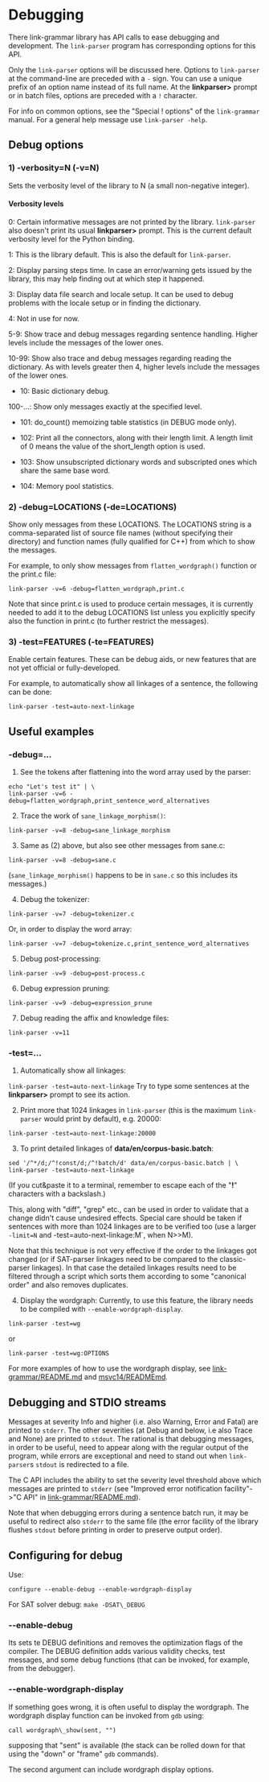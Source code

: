 Debugging
=========

There link-grammar library has API calls to ease debugging and development.
The `link-parser` program has corresponding options for this API.

Only the `link-parser` options will be discussed here.
Options to `link-parser` at the command-line are preceded with a `-` sign.
You can use a unique prefix of an option name instead of its full name. At
the **linkparser>** prompt or in batch files, options are preceded with
a `!` character.

For info on common options, see the "Special ! options" of the `link-grammar`
manual. For a general help message use `link-parser -help`.


Debug options
-------------

### 1) -verbosity=N (-v=N)
Sets the verbosity level of the library to N (a small non-negative integer).

#### Verbosity levels
0: Certain informative messages are not printed by the
library. `link-parser` also doesn't print its usual **linkparser>**
prompt. This is the current default verbosity level for the Python
binding.

1: This is the library default. This is also the default for
`link-parser`.

2: Display parsing steps time. In case an error/warning gets issued by the library,
this may help finding out at which step it happened.

3: Display data file search and locale setup. It can be used to debug
problems with the locale setup or in finding the dictionary.

4: Not in use for now.

5-9: Show trace and debug messages regarding sentence handling. Higher
levels include the messages of the lower ones.

10-99: Show also trace and debug messages regarding reading the
dictionary.  As with levels greater then 4, higher levels include the
messages of the lower ones.

* 10: Basic dictionary debug.

100-...: Show only messages exactly at the specified level.
* 101: do_count() memoizing table statistics (in DEBUG mode only).

* 102: Print all the connectors, along with their length limit.
       A length limit of 0 means the value of the short\_length option is used.

* 103: Show unsubscripted dictionary words and subscripted ones which share
       the same base word.
* 104: Memory pool statistics.

### 2) -debug=LOCATIONS (-de=LOCATIONS)
Show only messages from these LOCATIONS. The LOCATIONS string is a
comma-separated list of source file names (without specifying their
directory) and function names (fully qualified for C++) from which to
show the messages.

For example, to only show messages from `flatten_wordgraph()` function
or the print.c file:

`link-parser -v=6 -debug=flatten_wordgraph,print.c`

Note that since print.c is used to produce certain messages, it is
currently needed to add it to the debug LOCATIONS list unless you
explicitly specify also the function in print.c (to further restrict
the messages).

### 3) -test=FEATURES (-te=FEATURES)
Enable certain features. These can be debug aids, or new features that
are not yet official or fully-developed.

For example, to automatically show all linkages of a sentence, the
following can be done:

`link-parser -test=auto-next-linkage`

Useful examples
---------------

### -debug=...

1) See the tokens after flattening into the word array used by the parser:

```
echo "Let's test it" | \
link-parser -v=6 -debug=flatten_wordgraph,print_sentence_word_alternatives
```

2) Trace the work of `sane_linkage_morphism()`:

`link-parser -v=8 -debug=sane_linkage_morphism`

3) Same as (2) above, but also see other messages from sane.c:

`link-parser -v=8 -debug=sane.c`

(`sane_linkage_morphism()` happens to be in `sane.c` so this includes its
messages.)

4) Debug the tokenizer:

`link-parser -v=7 -debug=tokenizer.c`

Or, in order to display the word array:

`link-parser -v=7 -debug=tokenize.c,print_sentence_word_alternatives`

5) Debug post-processing:

`link-parser -v=9 -debug=post-process.c`

6) Debug expression pruning:

`link-parser -v=9 -debug=expression_prune`

7) Debug reading the affix and knowledge files:

`link-parser -v=11`

### -test=...

1) Automatically show all linkages:

`link-parser -test=auto-next-linkage`
Try to type some sentences at the **linkparser>** prompt to see its action.

2) Print more that 1024 linkages in `link-parser` (this is the maximum
`link-parser` would print by default), e.g. 20000:

`link-parser -test=auto-next-linkage:20000`

3) To print detailed linkages of **data/en/corpus-basic.batch**:

```
sed '/^*/d;/^!const/d;/^!batch/d' data/en/corpus-basic.batch | \
link-parser -test=auto-next-linkage
```

(If you cut&paste it to a terminal, remember to escape each of the "**!**" characters
with a backslash.)

This, along with "diff", "grep" etc., can be used in order to validate
that a change didn't cause undesired effects. Special care should be taken
if sentences with more than 1024 linkages are to be verified too (use a
larger `-limit=N` and -test=auto-next-linkage:M`, when N>>M).

Note that this technique is not very effective if the order to the
linkages got changed (or if SAT-parser linkages need to be compared to the
classic-parser linkages). In that case the detailed linkages results need
to be filtered through a script which sorts them according to some
"canonical order" and also removes duplicates.

4) Display the wordgraph:
Currently, to use this feature, the library needs to be compiled with
`--enable-wordgraph-display`.

`link-parser -test=wg`

or

`link-parser -test=wg:OPTIONS`

For more examples of how to use the wordgraph display, see
[link-grammar/README.md](/link-grammar/README.md)
and [msvc14/READMEmd](/msvc14/README.md).

Debugging and STDIO streams
---------------------------
Messages at severity Info and higher (i.e. also Warning, Error and
Fatal) are printed to `stderr`. The other severities
(at Debug and below, i.e also
Trace and None) are printed to `stdout`. The rational is that
debugging messages, in order to be useful, need to appear along with the
regular output of the program, while errors are exceptional and need to
stand out when `link-parser`s `stdout` is redirected to a file.

The C API includes the ability to set the severity level threshold above
which messages are printed to `stderr` (see
"Improved error notification facility"->"C API" in
[link-grammar/README.md](/link-grammar/README.md)).

Note that when debugging errors during a sentence batch run, it may be useful to
redirect also `stderr` to the same file (the error facility of the library
flushes `stdout` before printing in order to preserve output order).

Configuring for debug
---------------------
Use:

`configure --enable-debug --enable-wordgraph-display`

For SAT solver debug:
`make -DSAT\_DEBUG`

### --enable-debug
Its sets te DEBUG definitions and removes the optimization flags of the
compiler. The DEBUG definition adds various validity checks, test
messages, and some debug functions (that can be invoked, for example, from
the debugger).

### --enable-wordgraph-display
If something goes wrong, it is often useful to display the wordgraph.
The wordgraph display function can be invoked from `gdb` using:

`call wordgraph\_show(sent, "")`

supposing that "sent" is available (the stack can be rolled down for
that using the "down" or "frame" `gdb` commands).

The second argument can include wordgraph display options.
